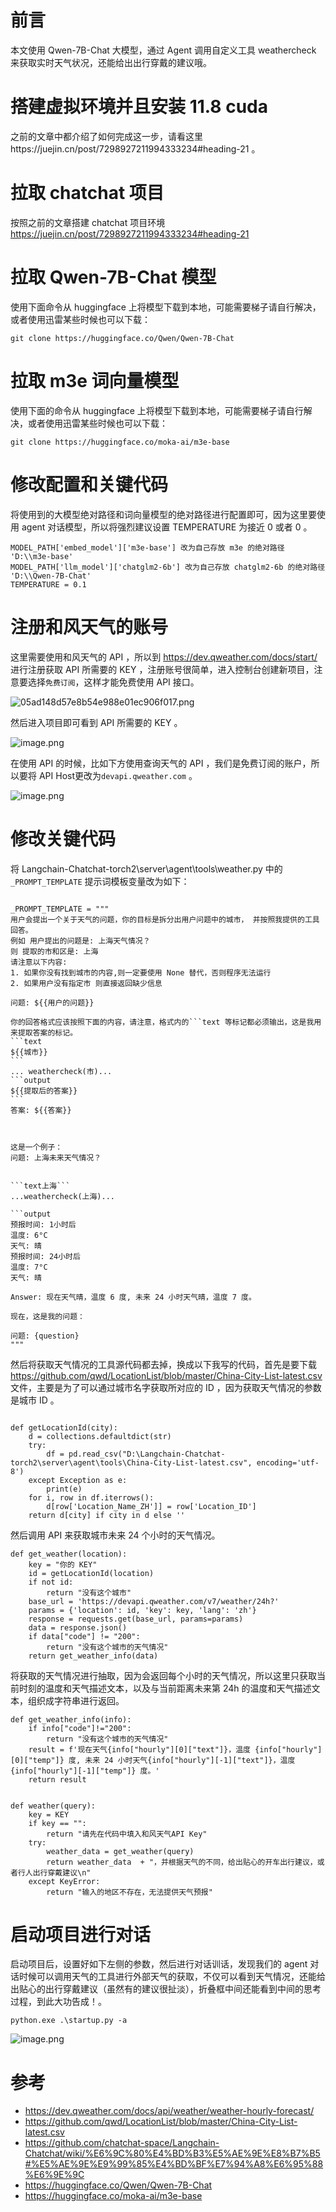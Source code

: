# 前言

本文使用 Qwen-7B-Chat 大模型，通过 Agent 调用自定义工具 weathercheck 来获取实时天气状况，还能给出出行穿戴的建议哦。


# 搭建虚拟环境并且安装 11.8 cuda 

之前的文章中都介绍了如何完成这一步，请看这里https://juejin.cn/post/7298927211994333234#heading-21 。

# 拉取 chatchat 项目

按照之前的文章搭建 chatchat 项目环境 https://juejin.cn/post/7298927211994333234#heading-21


# 拉取 Qwen-7B-Chat 模型

使用下面命令从 huggingface 上将模型下载到本地，可能需要梯子请自行解决，或者使用迅雷某些时候也可以下载：

    git clone https://huggingface.co/Qwen/Qwen-7B-Chat
    
# 拉取  m3e 词向量模型

使用下面的命令从 huggingface 上将模型下载到本地，可能需要梯子请自行解决，或者使用迅雷某些时候也可以下载：

    git clone https://huggingface.co/moka-ai/m3e-base
    
# 修改配置和关键代码

将使用到的大模型绝对路径和词向量模型的绝对路径进行配置即可，因为这里要使用 agent 对话模型，所以将强烈建议设置 TEMPERATURE 为接近 0 或者 0 。

    MODEL_PATH['embed_model']['m3e-base'] 改为自己存放 m3e 的绝对路径 'D:\\m3e-base' 
    MODEL_PATH['llm_model']['chatglm2-6b'] 改为自己存放 chatglm2-6b 的绝对路径 'D:\\Qwen-7B-Chat' 
    TEMPERATURE = 0.1

# 注册和风天气的账号

这里需要使用和风天气的 API ，所以到 https://dev.qweather.com/docs/start/ 进行注册获取 API 所需要的 KEY ，注册账号很简单，进入控制台创建新项目，注意要选择`免费订阅`，这样才能免费使用 API 接口。

![05ad148d57e8b54e988e01ec906f017.png](https://p3-juejin.byteimg.com/tos-cn-i-k3u1fbpfcp/37f97cdab705466ebec8528d29f38b0b~tplv-k3u1fbpfcp-jj-mark:0:0:0:0:q75.image#?w=1903&h=927&s=71333&e=png&b=fcfcfc)

然后进入项目即可看到 API 所需要的 KEY 。

![image.png](https://p9-juejin.byteimg.com/tos-cn-i-k3u1fbpfcp/c0d81cc82fdf4da1ae62d6ce485e9f9f~tplv-k3u1fbpfcp-jj-mark:0:0:0:0:q75.image#?w=1917&h=931&s=79252&e=png&b=fbfbfb)

在使用 API 的时候，比如下方使用查询天气的 API ，我们是免费订阅的账户，所以要将 API Host更改为`devapi.qweather.com` 。


![image.png](https://p6-juejin.byteimg.com/tos-cn-i-k3u1fbpfcp/22b2b812d7624762bfaae3bac001d380~tplv-k3u1fbpfcp-jj-mark:0:0:0:0:q75.image#?w=1905&h=928&s=160181&e=png&b=fefefe)

# 修改关键代码

将 Langchain-Chatchat-torch2\server\agent\tools\weather.py 中的 `_PROMPT_TEMPLATE` 提示词模板变量改为如下：

````

_PROMPT_TEMPLATE = """
用户会提出一个关于天气的问题，你的目标是拆分出用户问题中的城市， 并按照我提供的工具回答。
例如 用户提出的问题是: 上海天气情况？
则 提取的市和区是: 上海
请注意以下内容:
1. 如果你没有找到城市的内容,则一定要使用 None 替代，否则程序无法运行
2. 如果用户没有指定市 则直接返回缺少信息

问题: ${{用户的问题}}

你的回答格式应该按照下面的内容，请注意，格式内的```text 等标记都必须输出，这是我用来提取答案的标记。
```text
${{城市}}
```
... weathercheck(市)...
```output
${{提取后的答案}}
```
答案: ${{答案}}



这是一个例子：
问题: 上海未来天气情况？


```text上海```
...weathercheck(上海)...

```output
预报时间: 1小时后
温度: 6°C
天气: 晴
预报时间: 24小时后
温度: 7°C
天气: 晴

Answer: 现在天气晴，温度 6 度, 未来 24 小时天气晴，温度 7 度。

现在，这是我的问题：

问题: {question}
"""
````

然后将获取天气情况的工具源代码都去掉，换成以下我写的代码，首先是要下载 https://github.com/qwd/LocationList/blob/master/China-City-List-latest.csv 文件，主要是为了可以通过城市名字获取所对应的 ID ，因为获取天气情况的参数是城市 ID 。

```

def getLocationId(city):
    d = collections.defaultdict(str)
    try:
        df = pd.read_csv("D:\Langchain-Chatchat-torch2\server\agent\tools\China-City-List-latest.csv", encoding='utf-8')
    except Exception as e:
        print(e)
    for i, row in df.iterrows():
        d[row['Location_Name_ZH']] = row['Location_ID']
    return d[city] if city in d else ''
```
然后调用 API 来获取城市未来 24 个小时的天气情况。

```
def get_weather(location):
    key = "你的 KEY"
    id = getLocationId(location)
    if not id:
        return "没有这个城市"
    base_url = 'https://devapi.qweather.com/v7/weather/24h?'
    params = {'location': id, 'key': key, 'lang': 'zh'}
    response = requests.get(base_url, params=params)
    data = response.json()
    if data["code"] != "200":
        return "没有这个城市的天气情况"
    return get_weather_info(data)
```
将获取的天气情况进行抽取，因为会返回每个小时的天气情况，所以这里只获取当前时刻的温度和天气描述文本，以及与当前距离未来第 24h 的温度和天气描述文本，组织成字符串进行返回。
```
def get_weather_info(info):
    if info["code"]!="200":
        return "没有这个城市的天气情况"
    result = f'现在天气{info["hourly"][0]["text"]}，温度 {info["hourly"][0]["temp"]} 度, 未来 24 小时天气{info["hourly"][-1]["text"]}，温度 {info["hourly"][-1]["temp"]} 度。'
    return result


def weather(query):
    key = KEY
    if key == "":
        return "请先在代码中填入和风天气API Key"
    try:
        weather_data = get_weather(query)
        return weather_data  + "，并根据天气的不同，给出贴心的开车出行建议，或者行人出行穿戴建议\n"
    except KeyError:
        return "输入的地区不存在，无法提供天气预报"
```
# 启动项目进行对话

启动项目后，设置好如下左侧的参数，然后进行对话训话，发现我们的 agent 对话时候可以调用天气的工具进行外部天气的获取，不仅可以看到天气情况，还能给出贴心的出行穿戴建议（虽然有的建议很扯淡），折叠框中间还能看到中间的思考过程，到此大功告成！。

    python.exe .\startup.py -a



![image.png](https://p1-juejin.byteimg.com/tos-cn-i-k3u1fbpfcp/cade695a601b428fb7c5da5ae2192542~tplv-k3u1fbpfcp-jj-mark:0:0:0:0:q75.image#?w=1322&h=929&s=109134&e=png&b=fdfdfd)

# 参考

- https://dev.qweather.com/docs/api/weather/weather-hourly-forecast/
- https://github.com/qwd/LocationList/blob/master/China-City-List-latest.csv
- https://github.com/chatchat-space/Langchain-Chatchat/wiki/%E6%9C%80%E4%BD%B3%E5%AE%9E%E8%B7%B5#%E5%AE%9E%E9%99%85%E4%BD%BF%E7%94%A8%E6%95%88%E6%9E%9C
- https://huggingface.co/Qwen/Qwen-7B-Chat
- https://huggingface.co/moka-ai/m3e-base